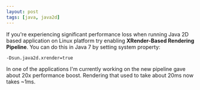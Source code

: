 ```yaml
---
layout: post
tags: [java, java2d]
---
```

If you're experiencing significant performance loss when running Java 2D
based application on Linux platform try enabling **XRender-Based
Rendering Pipeline**. You can do this in Java 7 by setting system
property:

    -Dsun.java2d.xrender=true

In one of the applications I'm currently working on the new pipeline
gave about 20x performance boost. Rendering that used to take about 20ms now
takes ~1ms.
